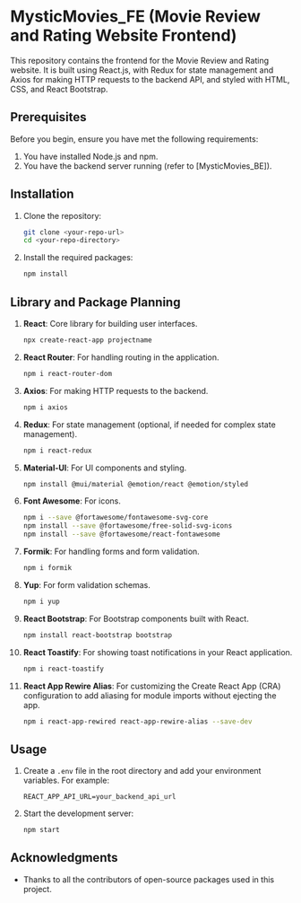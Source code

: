 # MysticMovies_FE (Movie Review and Rating Website Frontend)

This repository contains the frontend for the Movie Review and Rating website. It is built using React.js, with Redux for state management and Axios for making HTTP requests to the backend API, and styled with HTML, CSS, and React Bootstrap.

## Prerequisites

Before you begin, ensure you have met the following requirements:
1. You have installed Node.js and npm.
2. You have the backend server running (refer to [MysticMovies_BE]).

## Installation

1. Clone the repository:
    ```bash
    git clone <your-repo-url>
    cd <your-repo-directory>
    ```

2. Install the required packages:
    ```bash
    npm install
    ```

## Library and Package Planning

1. **React**: Core library for building user interfaces.
    ```bash
    npx create-react-app projectname
    ```

2. **React Router**: For handling routing in the application.
    ```bash
    npm i react-router-dom
    ```

3. **Axios**: For making HTTP requests to the backend.
    ```bash
    npm i axios
    ```

4. **Redux**: For state management (optional, if needed for complex state management).
    ```bash
    npm i react-redux
    ```

5. **Material-UI**: For UI components and styling.
    ```bash
    npm install @mui/material @emotion/react @emotion/styled
    ```

6. **Font Awesome**: For icons.
    ```bash
    npm i --save @fortawesome/fontawesome-svg-core
    npm install --save @fortawesome/free-solid-svg-icons
    npm install --save @fortawesome/react-fontawesome
    ```

7. **Formik**: For handling forms and form validation.
    ```bash
    npm i formik
    ```

8. **Yup**: For form validation schemas.
    ```bash
    npm i yup
    ```

9. **React Bootstrap**: For Bootstrap components built with React.
    ```bash
    npm install react-bootstrap bootstrap
    ```

10. **React Toastify**: For showing toast notifications in your React application.
    ```bash
    npm i react-toastify
    ```

11. **React App Rewire Alias**: For customizing the Create React App (CRA) configuration to add aliasing for module imports without ejecting the app.
    ```bash
    npm i react-app-rewired react-app-rewire-alias --save-dev
    ```

## Usage

1. Create a `.env` file in the root directory and add your environment variables. For example:
    ```plaintext
    REACT_APP_API_URL=your_backend_api_url
    ```

2. Start the development server:
    ```bash
    npm start
    ```

## Acknowledgments

- Thanks to all the contributors of open-source packages used in this project.
